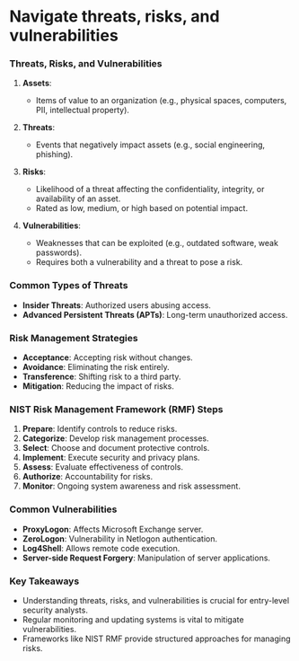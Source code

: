 # Navigate threats, risks, and vulnerabilities

### Threats, Risks, and Vulnerabilities

1. **Assets**:
   - Items of value to an organization (e.g., physical spaces, computers, PII, intellectual property).

2. **Threats**:
   - Events that negatively impact assets (e.g., social engineering, phishing).

3. **Risks**:
   - Likelihood of a threat affecting the confidentiality, integrity, or availability of an asset.
   - Rated as low, medium, or high based on potential impact.

4. **Vulnerabilities**:
   - Weaknesses that can be exploited (e.g., outdated software, weak passwords).
   - Requires both a vulnerability and a threat to pose a risk.

### Common Types of Threats
- **Insider Threats**: Authorized users abusing access.
- **Advanced Persistent Threats (APTs)**: Long-term unauthorized access.

### Risk Management Strategies
- **Acceptance**: Accepting risk without changes.
- **Avoidance**: Eliminating the risk entirely.
- **Transference**: Shifting risk to a third party.
- **Mitigation**: Reducing the impact of risks.

### NIST Risk Management Framework (RMF) Steps
1. **Prepare**: Identify controls to reduce risks.
2. **Categorize**: Develop risk management processes.
3. **Select**: Choose and document protective controls.
4. **Implement**: Execute security and privacy plans.
5. **Assess**: Evaluate effectiveness of controls.
6. **Authorize**: Accountability for risks.
7. **Monitor**: Ongoing system awareness and risk assessment.

### Common Vulnerabilities
- **ProxyLogon**: Affects Microsoft Exchange server.
- **ZeroLogon**: Vulnerability in Netlogon authentication.
- **Log4Shell**: Allows remote code execution.
- **Server-side Request Forgery**: Manipulation of server applications.

### Key Takeaways
- Understanding threats, risks, and vulnerabilities is crucial for entry-level security analysts.
- Regular monitoring and updating systems is vital to mitigate vulnerabilities.
- Frameworks like NIST RMF provide structured approaches for managing risks.
